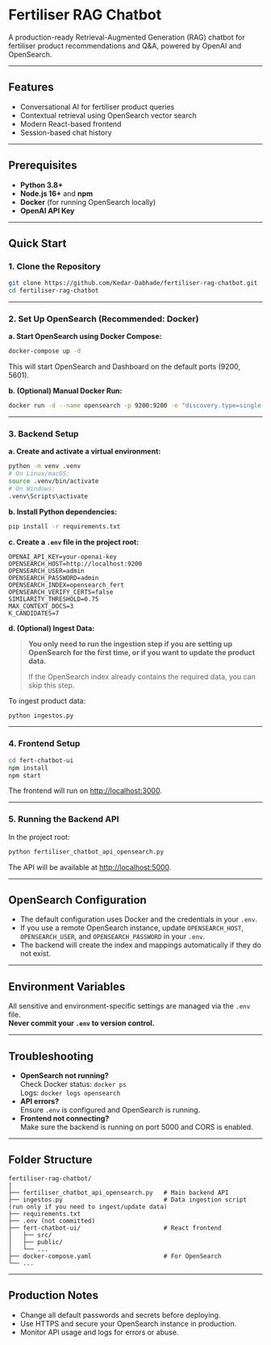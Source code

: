 # Fertiliser RAG Chatbot

A production-ready Retrieval-Augmented Generation (RAG) chatbot for fertiliser product recommendations and Q&A, powered by OpenAI and OpenSearch.

---

## Features

- Conversational AI for fertiliser product queries
- Contextual retrieval using OpenSearch vector search
- Modern React-based frontend
- Session-based chat history

---

## Prerequisites

- **Python 3.8+**
- **Node.js 16+** and **npm**
- **Docker** (for running OpenSearch locally)
- **OpenAI API Key**

---

## Quick Start

### 1. Clone the Repository

```sh
git clone https://github.com/Kedar-Dabhade/fertiliser-rag-chatbot.git
cd fertiliser-rag-chatbot
```

---

### 2. Set Up OpenSearch (Recommended: Docker)

**a. Start OpenSearch using Docker Compose:**

```sh
docker-compose up -d
```

This will start OpenSearch and Dashboard on the default ports (9200, 5601).

**b. (Optional) Manual Docker Run:**

```sh
docker run -d --name opensearch -p 9200:9200 -e "discovery.type=single-node" -e "plugins.security.disabled=true" opensearchproject/opensearch:2.11.1
```

---

### 3. Backend Setup

**a. Create and activate a virtual environment:**

```sh
python -m venv .venv
# On Linux/macOS:
source .venv/bin/activate
# On Windows:
.venv\Scripts\activate
```

**b. Install Python dependencies:**

```sh
pip install -r requirements.txt
```

**c. Create a `.env` file in the project root:**

```env
OPENAI_API_KEY=your-openai-key
OPENSEARCH_HOST=http://localhost:9200
OPENSEARCH_USER=admin
OPENSEARCH_PASSWORD=admin
OPENSEARCH_INDEX=opensearch_fert
OPENSEARCH_VERIFY_CERTS=false
SIMILARITY_THRESHOLD=0.75
MAX_CONTEXT_DOCS=3
K_CANDIDATES=7
```

**d. (Optional) Ingest Data:**

> **You only need to run the ingestion step if you are setting up OpenSearch for the first time, or if you want to update the product data.**
>
> If the OpenSearch index already contains the required data, you can skip this step.

To ingest product data:

```sh
python ingestos.py
```

---

### 4. Frontend Setup

```sh
cd fert-chatbot-ui
npm install
npm start
```

The frontend will run on [http://localhost:3000](http://localhost:3000).

---

### 5. Running the Backend API

In the project root:

```sh
python fertiliser_chatbot_api_opensearch.py
```

The API will be available at [http://localhost:5000](http://localhost:5000).

---

## OpenSearch Configuration

- The default configuration uses Docker and the credentials in your `.env`.
- If you use a remote OpenSearch instance, update `OPENSEARCH_HOST`, `OPENSEARCH_USER`, and `OPENSEARCH_PASSWORD` in your `.env`.
- The backend will create the index and mappings automatically if they do not exist.

---

## Environment Variables

All sensitive and environment-specific settings are managed via the `.env` file.  
**Never commit your `.env` to version control.**

---

## Troubleshooting

- **OpenSearch not running?**  
  Check Docker status: `docker ps`  
  Logs: `docker logs opensearch`
- **API errors?**  
  Ensure `.env` is configured and OpenSearch is running.
- **Frontend not connecting?**  
  Make sure the backend is running on port 5000 and CORS is enabled.

---

## Folder Structure

```
fertiliser-rag-chatbot/
│
├── fertiliser_chatbot_api_opensearch.py   # Main backend API
├── ingestos.py                            # Data ingestion script (run only if you need to ingest/update data)
├── requirements.txt
├── .env (not committed)
├── fert-chatbot-ui/                       # React frontend
│   ├── src/
│   ├── public/
│   └── ...
├── docker-compose.yaml                    # For OpenSearch
└── ...
```

---

## Production Notes

- Change all default passwords and secrets before deploying.
- Use HTTPS and secure your OpenSearch instance in production.
- Monitor API usage and logs for errors or abuse. 
